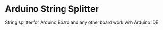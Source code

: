 # Arduino String Splitter
String splitter for Arduino Board and any other board work with Arduino IDE

